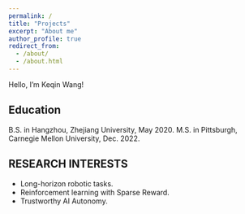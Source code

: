 ```yaml
---
permalink: /
title: "Projects"
excerpt: "About me"
author_profile: true
redirect_from: 
  - /about/
  - /about.html
---
```


Hello, I’m Keqin Wang!

Education
---
B.S. in Hangzhou, Zhejiang University, May 2020.
M.S. in Pittsburgh, Carnegie Mellon University, Dec. 2022.

RESEARCH INTERESTS
---
* Long-horizon robotic tasks.
* Reinforcement learning with Sparse Reward.
* Trustworthy AI Autonomy.

